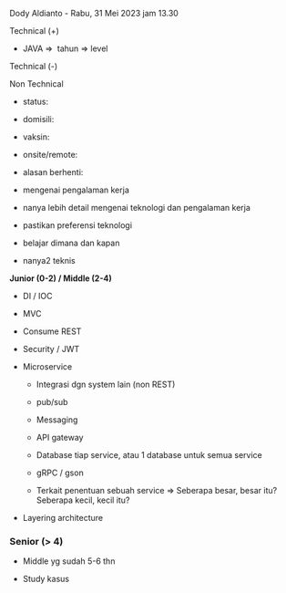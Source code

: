 Dody Aldianto - Rabu, 31 Mei 2023 jam 13.30  

  

Technical (+)  

- JAVA =>  tahun => level  
    

Technical (-)  

  

Non Technical  

- status:   
    
- domisili:   
    
- vaksin:   
    
- onsite/remote:   
    
- alasan berhenti:   
    

  

  

- mengenai pengalaman kerja  
    
- nanya lebih detail mengenai teknologi dan pengalaman kerja  
    
- pastikan preferensi teknologi  
    
- belajar dimana dan kapan  
    
- nanya2 teknis  
    

  

  

**Junior (0-2) / Middle (2-4)**  

- DI / IOC  
    
- MVC  
    
- Consume REST  
    
- Security / JWT  
    
- Microservice  
    
    - Integrasi dgn system lain (non REST)  
        
    - pub/sub  
        
    - Messaging  
        
    - API gateway  
        
    - Database tiap service, atau 1 database untuk semua service  
        
    - gRPC / gson  
        
    - Terkait penentuan sebuah service => Seberapa besar, besar itu? Seberapa kecil, kecil itu?  
        
- Layering architecture  
    

### Senior (> 4)  

- Middle yg sudah 5-6 thn  
    
- Study kasus